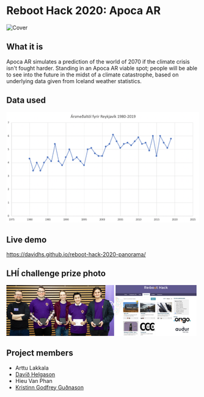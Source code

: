 # Reboot Hack 2020: Apoca AR
![Cover](cover.jpg)

## What it is
Apoca AR simulates a prediction of the world of 2070 if the climate crisis isn't fought harder. Standing in an Apoca AR viable spot; people will be able to see into the future in the midst of a climate catastrophe, based on underlying data given from Iceland weather statistics.

## Data used
![data.txt](data.png)

## Live demo
https://davidhs.github.io/reboot-hack-2020-panorama/

## LHÍ challenge prize photo

<p float="left">
  <img src="/prizephoto.png" width="56%" />
  <img src="/prizephoto2.png" width="42%" /> 
</p>

## Project members
* Arttu Lakkala
* [Davíð Helgason](https://github.com/davidhs)
* Hieu Van Phan
* [Kristinn Godfrey Guðnason](https://github.com/KristinnGodfrey)
